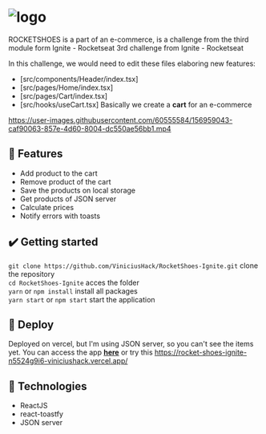 # ![logo](https://user-images.githubusercontent.com/60555584/162859689-15e46e14-3610-4220-94fc-2f21110a7610.svg)
ROCKETSHOES is a part of an e-commerce, is a challenge from the third module form Ignite - Rocketseat
3rd challenge from Ignite - Rocketseat

In this challenge, we would need to edit these files elaboring new features:
- [src/components/Header/index.tsx]
- [src/pages/Home/index.tsx]
- [src/pages/Cart/index.tsx]
- [src/hooks/useCart.tsx]
Basically we create a **cart** for an e-commerce

https://user-images.githubusercontent.com/60555584/156959043-caf90063-857e-4d60-8004-dc550ae56bb1.mp4

## 🔨 Features
- Add product to the cart
- Remove product of the cart
- Save the products on local storage
- Get products of JSON server
- Calculate prices
- Notify errors with toasts

## ✔️ Getting started
`git clone https://github.com/ViniciusHack/RocketShoes-Ignite.git` clone the repository<br />
`cd RocketShoes-Ignite`  acces the folder <br />
`yarn` or `npm install` install all packages <br />
`yarn start` or `npm start` start the application <br />

## 🚀 Deploy
Deployed on vercel, but I'm using JSON server, so you can't see the items yet. You can access the app **<a href="https://rocket-shoes-ignite-n5524g9i6-viniciushack.vercel.app/">here</a>** or try this https://rocket-shoes-ignite-n5524g9i6-viniciushack.vercel.app/

## 🔧 Technologies
- ReactJS
- react-toastfy
- JSON server
